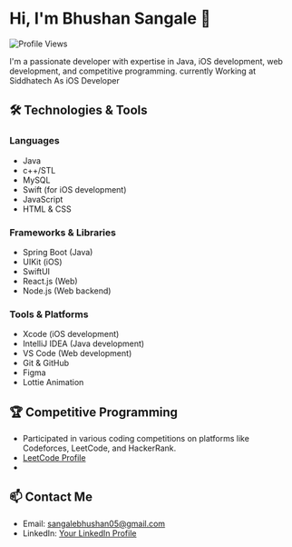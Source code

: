 # Hi, I'm Bhushan Sangale 👋

![Profile Views](https://komarev.com/ghpvc/?username=yourusername&color=green)

I'm a passionate developer with expertise in Java, iOS development, web development, and competitive programming.
currently Working at Siddhatech As iOS Developer

## 🛠️ Technologies & Tools

### Languages
- Java
- c++/STL
- MySQL
- Swift (for iOS development)
- JavaScript
- HTML & CSS

### Frameworks & Libraries
- Spring Boot (Java)
- UIKit (iOS)
- SwiftUI
- React.js (Web)
- Node.js (Web backend)

### Tools & Platforms
- Xcode (iOS development)
- IntelliJ IDEA (Java development)
- VS Code (Web development)
- Git & GitHub
- Figma
- Lottie Animation
  
## 🏆 Competitive Programming
- Participated in various coding competitions on platforms like Codeforces, LeetCode, and HackerRank.
- [LeetCode Profile]((https://leetcode.com/u/Bhushan_Sangale15/))
- 
## 📫 Contact Me
- Email: [sangalebhushan05@gmail.com](mailto:sangalebhushan05@gmail.com)
- LinkedIn: [Your LinkedIn Profile]([https://www.linkedin.com/in/yourusername](https://www.linkedin.com/in/bhushan-sangale-8b198a227/))


